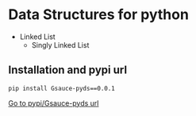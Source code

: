 # Data Structures for python
- Linked List
    - Singly Linked List


## Installation and pypi url

```pip install Gsauce-pyds==0.0.1```

<a href="https://pypi.org/project/Gsauce-pyds/0.0.1/">Go to pypi/Gsauce-pyds url</a>


